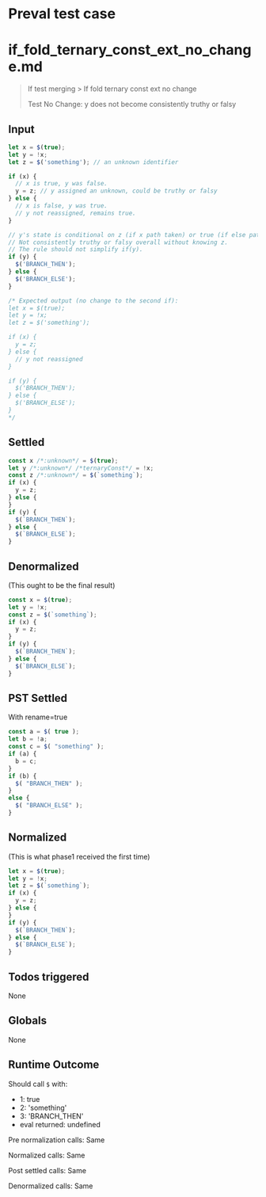 # Preval test case

# if_fold_ternary_const_ext_no_change.md

> If test merging > If fold ternary const ext no change
>
> Test No Change: y does not become consistently truthy or falsy

## Input

`````js filename=intro
let x = $(true);
let y = !x;
let z = $('something'); // an unknown identifier

if (x) {
  // x is true, y was false.
  y = z; // y assigned an unknown, could be truthy or falsy
} else {
  // x is false, y was true.
  // y not reassigned, remains true.
}

// y's state is conditional on z (if x path taken) or true (if else path taken).
// Not consistently truthy or falsy overall without knowing z.
// The rule should not simplify if(y).
if (y) {
  $('BRANCH_THEN');
} else {
  $('BRANCH_ELSE');
}

/* Expected output (no change to the second if):
let x = $(true);
let y = !x;
let z = $('something');

if (x) {
  y = z;
} else {
  // y not reassigned
}

if (y) {
  $('BRANCH_THEN');
} else {
  $('BRANCH_ELSE');
}
*/
`````


## Settled


`````js filename=intro
const x /*:unknown*/ = $(true);
let y /*:unknown*/ /*ternaryConst*/ = !x;
const z /*:unknown*/ = $(`something`);
if (x) {
  y = z;
} else {
}
if (y) {
  $(`BRANCH_THEN`);
} else {
  $(`BRANCH_ELSE`);
}
`````


## Denormalized
(This ought to be the final result)

`````js filename=intro
const x = $(true);
let y = !x;
const z = $(`something`);
if (x) {
  y = z;
}
if (y) {
  $(`BRANCH_THEN`);
} else {
  $(`BRANCH_ELSE`);
}
`````


## PST Settled
With rename=true

`````js filename=intro
const a = $( true );
let b = !a;
const c = $( "something" );
if (a) {
  b = c;
}
if (b) {
  $( "BRANCH_THEN" );
}
else {
  $( "BRANCH_ELSE" );
}
`````


## Normalized
(This is what phase1 received the first time)

`````js filename=intro
let x = $(true);
let y = !x;
let z = $(`something`);
if (x) {
  y = z;
} else {
}
if (y) {
  $(`BRANCH_THEN`);
} else {
  $(`BRANCH_ELSE`);
}
`````


## Todos triggered


None


## Globals


None


## Runtime Outcome


Should call `$` with:
 - 1: true
 - 2: 'something'
 - 3: 'BRANCH_THEN'
 - eval returned: undefined

Pre normalization calls: Same

Normalized calls: Same

Post settled calls: Same

Denormalized calls: Same
